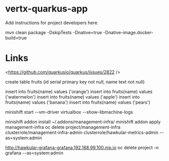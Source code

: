 #  vertx-quarkus-app

Add instructions for project developers here.

mvn clean package -DskipTests -Dnative=true -Dnative-image.docker-build=true


# Links
<https://github.com/quarkusio/quarkus/issues/2822 />

create table fruits (id serial primary key  not null, name text not null)

insert into fruits(name) values ('orange')
insert into fruits(name) values ('watermelon')
insert into fruits(name) values ('apple')
insert into fruits(name) values ('banana')
insert into fruits(name) values ('pears')



minishift start --vm-driver virtualbox --show-libmachine-logs



minishift addon install ~/.addons/management-infra/
minishift addon apply management-infra
oc delete project/management-infra clusterrole/management-infra-admin clusterrole/hawkular-metrics-admin --as=system:admin



http://hawkular-grafana-grafana.192.168.99.100.nip.io
oc delete project -n grafana --as=system:admin